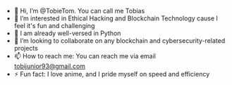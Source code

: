 - 👋 Hi, I’m @TobieTom. You can call me Tobias
- 👀 I’m interested in Ethical Hacking and Blockchain Technology cause I feel it's fun and challenging
- 🌱 I am already well-versed in Python
- 💞️ I’m looking to collaborate on any blockchain and cybersecurity-related projects
- 📫 How to reach me: You can reach me via email tobijunior93@gmail.com
- ⚡ Fun fact: I love anime, and I pride myself on speed and efficiency


<!---
TobieTom/TobieTom is a ✨ special ✨ repository because its `README.md` (this file) appears on your GitHub profile.
You can click the Preview link to take a look at your changes.
--->

